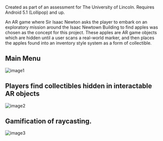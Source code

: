 Created as part of an assessment for The University of Lincoln.
Requires Android 5.1 (Lollipop) and up.

An AR game where Sir Isaac Newton asks the player to embark on an exploratory mission 
around the Isaac Newtown Building to find apples was chosen as the concept for this project. 
These apples are AR game objects which are hidden until a user scans a real-world marker, and 
then places the apples found into an inventory style system as a form of collectible.


Main Menu
--
![image1](https://github.com/Samuel-Harwood/arAssessment/assets/101341494/824b446a-cdb1-4fb9-b6d4-1683ebc34307)

Players find collectibles hidden in interactable AR objects
---
![image2](https://github.com/Samuel-Harwood/arAssessment/assets/101341494/bf4f96ec-00ac-4d58-8fb7-e20d8459e9c8)

Gamification of raycasting.
---
![image3](https://github.com/Samuel-Harwood/arAssessment/assets/101341494/79d45dce-adfc-4f77-a0d8-061954e0f2b6)


